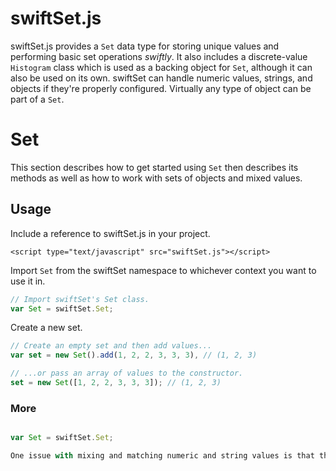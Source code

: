swiftSet.js
===========

swiftSet.js provides a `Set` data type for storing unique values and performing basic set operations _swiftly_. It also includes a discrete-value `Histogram` class which is used as a backing object for `Set`, although it can also be used on its own. swiftSet can handle numeric values, strings, and objects if they're properly configured. Virtually any type of object can be part of a `Set`. 

# Set
This section describes how to get started using `Set` then describes its methods as well as how to work with sets of objects and mixed values.

## Usage

Include a reference to swiftSet.js in your project.

`<script type="text/javascript" src="swiftSet.js"></script>`

Import `Set` from the swiftSet namespace to whichever context you want to use it in.

```javascript
// Import swiftSet's Set class.
var Set = swiftSet.Set;
```

Create a new set.

```javascript
// Create an empty set and then add values...
var set = new Set().add(1, 2, 2, 3, 3, 3), // (1, 2, 3)

// ...or pass an array of values to the constructor.
set = new Set([1, 2, 2, 3, 3, 3]); // (1, 2, 3)
```
### More

```javascript

var Set = swiftSet.Set;

One issue with mixing and matching numeric and string values is that the numeric value `1` and the string `"1"` both evaluate to `"1"` when used as a key in an object literal, which is used in the underlying histogram. swiftSet gets around this limitation by providing functionality to give numeric values and numeric strings (or any type for that matter) a wrapper object which returns a unique key according to the type of value.
